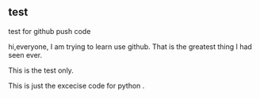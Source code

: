 ## test ##

test for github push code

hi,everyone, I am trying to learn use github.
That is the greatest thing I had seen ever.

This is the test only.

This is just the excecise code for python .
